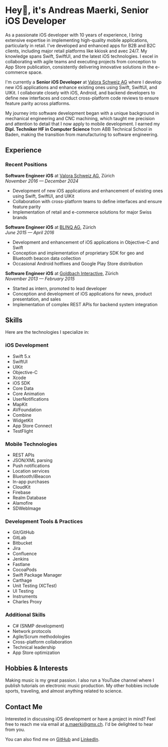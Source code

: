 # Hey👋, it's Andreas Maerki, Senior iOS Developer

As a passionate iOS developer with 10 years of experience, I bring extensive expertise in implementing high-quality mobile applications, particularly in retail. I've developed and enhanced apps for B2B and B2C clients, including major retail platforms like kkiosk and avec 24/7. My knowledge spans Swift, SwiftUI, and the latest iOS technologies. I excel in collaborating with agile teams and executing projects from conception to App Store publication, consistently delivering innovative solutions in the e-commerce space.

I'm currently a **Senior iOS Developer** at [Valora Schweiz AG](https://valora.com) where I develop new iOS applications and enhance existing ones using Swift, SwiftUI, and UIKit. I collaborate closely with iOS, Android, and backend developers to define new interfaces and conduct cross-platform code reviews to ensure feature parity across platforms.

My journey into software development began with a unique background in mechanical engineering and CNC machining, which taught me precision and attention to detail that I now apply to mobile development. I earned my **Dipl. Techniker HF in Computer Science** from ABB Technical School in Baden, making the transition from manufacturing to software engineering.

## Experience

### Recent Positions

**Software Engineer iOS** at [Valora Schweiz AG](https://valora.com), Zürich  
*November 2016 — December 2024*
- Development of new iOS applications and enhancement of existing ones using Swift, SwiftUI, and UIKit
- Collaboration with cross-platform teams to define interfaces and ensure feature parity
- Implementation of retail and e-commerce solutions for major Swiss brands

**Software Engineer iOS** at [BLINQ AG](https://blinq.ch), Zürich  
*June 2015 — April 2016*
- Development and enhancement of iOS applications in Objective-C and Swift
- Conception and implementation of proprietary SDK for geo and Bluetooth beacon data collection
- Occasional Android hotfixes and Google Play Store distribution

**Software Engineer iOS** at [Goldbach Interactive](https://goldbach.com), Zürich  
*November 2013 — February 2015*
- Started as intern, promoted to lead developer
- Conception and development of iOS applications for news, product presentation, and sales
- Implementation of complex REST APIs for backend system integration

## Skills

Here are the technologies I specialize in:

### iOS Development

- Swift 5.x
- SwiftUI
- UIKit
- Objective-C
- Xcode
- iOS SDK
- Core Data
- Core Animation
- UserNotifications
- MapKit
- AVFoundation
- Combine
- WidgetKit
- App Store Connect
- TestFlight

### Mobile Technologies

- REST APIs
- JSON/XML parsing
- Push notifications
- Location services
- Bluetooth/iBeacon
- In-app purchases
- CloudKit
- Firebase
- Realm Database
- Alamofire
- SDWebImage

### Development Tools & Practices

- Git/GitHub
- GitLab
- Bitbucket
- Jira
- Confluence
- Jenkins
- Fastlane
- CocoaPods
- Swift Package Manager
- Carthage
- Unit Testing (XCTest)
- UI Testing
- Instruments
- Charles Proxy

### Additional Skills

- C# (SNMP development)
- Network protocols
- Agile/Scrum methodologies
- Cross-platform collaboration
- Technical leadership
- App Store optimization

## Hobbies & Interests

Making music is my great passion. I also run a YouTube channel where I publish tutorials on electronic music production. My other hobbies include sports, traveling, and almost anything related to science.

## Contact Me

Interested in discussing iOS development or have a project in mind? Feel free to reach me via email at [a.maerki@gmx.ch](mailto:a.maerki@gmx.ch). I'd be delighted to hear from you.

You can also find me on [GitHub](https://github.com/andreasmaerki) and [LinkedIn](https://linkedin.com/in/andreas-maerki).
